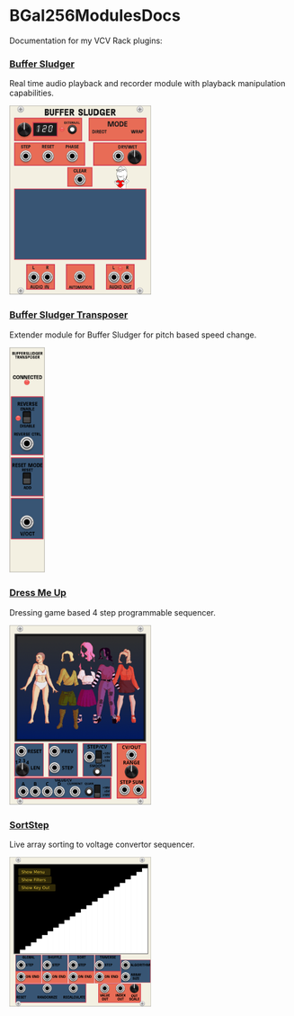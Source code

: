 # BGal256ModulesDocs
Documentation for my VCV Rack plugins:

### [Buffer Sludger](https://github.com/Shtrompel/BGal256ModulesDocs/blob/main/BufferSludger.md)

Real time audio playback and recorder module with playback manipulation capabilities. 

<img src="https://github.com/Shtrompel/BGal256ModulesDocs/blob/main/BufferSludgerRaw.png?raw=true" style="width:50%;">

### [Buffer Sludger Transposer](https://github.com/Shtrompel/BGal256ModulesDocs/blob/main/BufferSludgerTransposer.md)

Extender module for Buffer Sludger for pitch based speed change.

<img src="https://github.com/Shtrompel/BGal256ModulesDocs/blob/main/BufferSludgerTransposerRaw.png?raw=true" style="width:12.5%;">

### [Dress Me Up](https://github.com/Shtrompel/BGal256ModulesDocs/blob/main/DressMeUp.md)

Dressing game based 4 step programmable sequencer.

<img src="https://github.com/Shtrompel/BGal256ModulesDocs/blob/main/DressMeUpRaw.png?raw=true" style="width:50%;">

### [SortStep](https://github.com/Shtrompel/BGal256ModulesDocs/blob/main/SortStep.md)

Live array sorting to voltage convertor sequencer.

<img src="https://github.com/Shtrompel/BGal256ModulesDocs/blob/main/SortStepRaw.png?raw=true" style="width:50%;">
